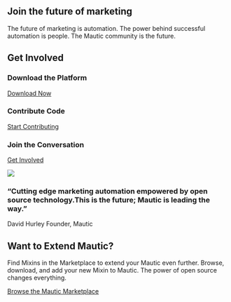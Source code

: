 ## Join the future of marketing

The future of marketing is automation. The power behind successful automation is people. The Mautic community is the future.







## Get Involved







### Download the Platform

[Download Now](/download)





### Contribute Code

[Start Contributing](/support)





### Join the Conversation

[Get Involved](/community)






![](/wp-content/themes/hueman-child/img/thumbnail/thumbnail_hurley.jpg)


### “Cutting edge marketing automation empowered by open source technology.This is the future; Mautic is leading the way.”

<span class="name">David Hurley</span> <span class="title">Founder, Mautic</span>  










## Want to Extend Mautic?

Find Mixins in the Marketplace to extend your Mautic even further. Browse, download, and add your new Mixin to Mautic. The power of open source changes everything.

[Browse the Mautic Marketplace](/marketplace)